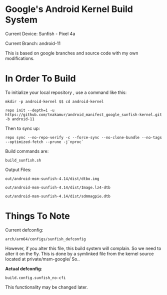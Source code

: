 Google's Android Kernel Build System
======================

Current Device: Sunfish - Pixel 4a

Current Branch: android-11

This is based on google branches and source code with my own modifications.


In Order To Build
====================
To initialize your local repository , use a command like this:

    mkdir -p android-kernel $$ cd android-kernel

    repo init --depth=1 -u https://github.com/tnakamur/android_manifest_google_sunfish-kernel.git -b android-11

Then to sync up:

    repo sync --no-repo-verify -c --force-sync --no-clone-bundle --no-tags --optimized-fetch --prune -j`nproc`

Build commands are:

    build_sunfish.sh

Output Files:

    out/android-msm-sunfish-4.14/dist/dtbo.img

    out/android-msm-sunfish-4.14/dist/Image.lz4-dtb

    out/android-msm-sunfish-4.14/dist/sdmmagpie.dtb


Things To Note
======================
Current defconfig: 

    arch/arm64/configs/sunfish_defconfig

However, if you alter this file, this build system will complain. 
So we need to alter it on the fly.
This is done by a symlinked file from the kernel source located at private/msm-google/
So..

**Actual defconfig**: 

    build.config.sunfish_no-cfi

This functionality may be changed later.
